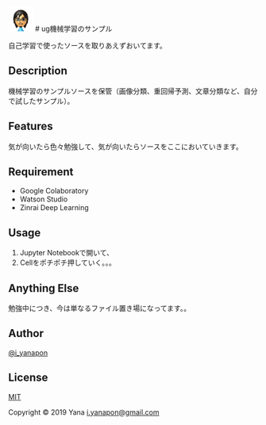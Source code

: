 <img src="https://github.com/gh-yana/self-learn/blob/master/img/mii.png" width="50"/>
# ug機械学習のサンプル

自己学習で使ったソースを取りあえずおいてます。

## Description

機械学習のサンプルソースを保管（画像分類、重回帰予測、文章分類など、自分で試したサンプル）。

## Features

気が向いたら色々勉強して、気が向いたらソースをここにおいていきます。

## Requirement

- Google Colaboratory
- Watson Studio
- Zinrai Deep Learning

## Usage

1. Jupyter Notebookで開いて、
2. Cellをポチポチ押していく。。。

## Anything Else

勉強中につき、今は単なるファイル置き場になってます。。

## Author

[@i_yanapon](https://twitter.com/i_yanapon)

## License

[MIT](https://mit-license.org/)

Copyright © 2019 Yana <i.yanapon@gmail.com>
